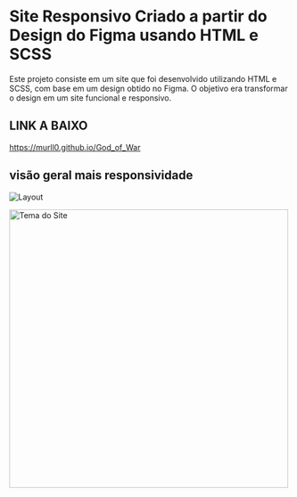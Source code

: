 # Site Responsivo Criado a partir do Design do Figma usando HTML e SCSS

Este projeto consiste em um site que foi desenvolvido utilizando HTML e SCSS, com base em um design obtido no Figma. O objetivo era transformar o design em um site funcional e responsivo.

## LINK A BAIXO
https://murll0.github.io/God_of_War

## visão geral mais responsividade

![Layout](https://github.com/MURlL0/Portifolio/blob/main/Figma/God_of_War/assets/img-md/giphy.gif "Layout implementado no mobile")

<img src="https://github.com/MURlL0/Portifolio/blob/main/Figma/God_of_War/assets/img-md/giphy.gif" alt="Tema do Site" width="500">






